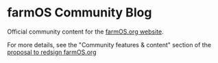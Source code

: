 # farmOS Community Blog
Official community content for the [farmOS.org website](https://github.com/farmOS/farmOS.org).

For more details, see the "Community features & content" section of the [proposal to redsign farmOS.org](https://farmos.discourse.group/t/farmos-org-redesign/505#community-features-content-3)
